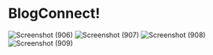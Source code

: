 # BlogConnect!
![Screenshot (906)](https://github.com/Yash084/BlogConnect/assets/91718061/737719c9-7aae-4233-854f-d51c80d9597e)
![Screenshot (907)](https://github.com/Yash084/BlogConnect/assets/91718061/212ae076-c70b-4d59-9ef5-089e52a76e7b)
![Screenshot (908)](https://github.com/Yash084/BlogConnect/assets/91718061/5d25d058-7d76-44e3-bed6-b23939f344d9)
![Screenshot (909)](https://github.com/Yash084/BlogConnect/assets/91718061/5dd770a8-8a87-4ede-b86d-7fea44ec581c)
